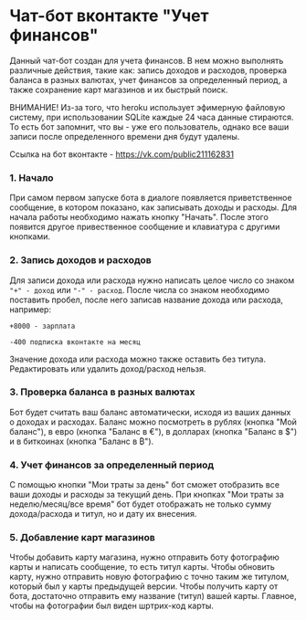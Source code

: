 # Чат-бот вконтакте "Учет финансов"
Данный чат-бот создан для учета финансов. В нем можно выполнять различные действия, такие как:
запись доходов и расходов, проверка баланса в разных валютах, учет финансов за определенный
период, а также сохранение карт магазинов и их быстрый поиск.

ВНИМАНИЕ!
Из-за того, что heroku использует эфимерную файловую систему, при использовании 
SQLite каждые 24 часа данные стираются. То есть бот запомнит, что вы - уже его пользователь, однако все ваши 
записи после определенного времени дня будут удалены.

Ссылка на бот вконтакте - https://vk.com/public211162831

### 1. Начало
При самом первом запуске бота в диалоге появляется приветственное сообщение, в котором показано,
как записывать доходы и расходы. Для начала работы необходимо нажать кнопку "Начать". После этого появится
другое привественное сообщение и клавиатура с другими кнопками.

### 2. Запись доходов и расходов
Для записи дохода или расхода нужно написать целое число со знаком `"+" - доход` или `"-" - расход`.
После числа со знаком необходимо поставить пробел, после него записав название дохода или расхода, например:

`+8000 - зарплата`

`-400 подписка вконтакте на месяц`

Значение дохода или расхода можно также оставить без титула. Редактировать или удалить доход/расход нельзя.
### 3. Проверка баланса в разных валютах

Бот будет считать ваш баланс автоматически, исходя из ваших данных о доходах и расходах. Баланс можно посмотреть
в рублях (кнопка "Мой баланс"), в евро (кнопка "Баланс в €"), в долларах (кнопка "Баланс в $") 
и в биткоинах (кнопка "Баланс в ₿").

### 4. Учет финансов за определенный период

С помощью кнопки "Мои траты за день" бот сможет отобразить все ваши доходы и расходы за текущий день. 
При кнопках "Мои траты за неделю/месяц/все время" бот будет отображать не только сумму дохода/расхода и титул, 
но и дату их внесения.

### 5. Добавление карт магазинов
Чтобы добавить карту магазина, нужно отправить боту фотографию карты и написать сообщение, то есть титул карты.
Чтобы обновить карту, нужно отправить новую фотографию с точно таким же титулом, который был у карты предыдущей версии.
Чтобы получить карту от бота, достаточно отправить ему название (титул) вашей карты. Главное, чтобы на фотографии 
был виден шртрих-код карты.
